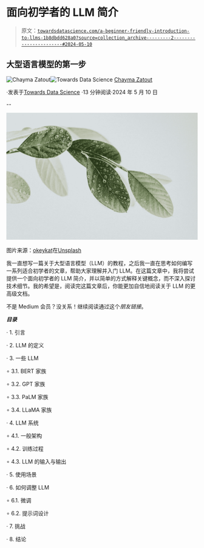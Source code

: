 # 面向初学者的 LLM 简介

> 原文：[`towardsdatascience.com/a-beginner-friendly-introduction-to-llms-1b8dbdd628a0?source=collection_archive---------2-----------------------#2024-05-10`](https://towardsdatascience.com/a-beginner-friendly-introduction-to-llms-1b8dbdd628a0?source=collection_archive---------2-----------------------#2024-05-10)

## 大型语言模型的第一步

[](https://medium.com/@Chim-SO?source=post_page---byline--1b8dbdd628a0--------------------------------)![Chayma Zatout](https://medium.com/@Chim-SO?source=post_page---byline--1b8dbdd628a0--------------------------------)[](https://towardsdatascience.com/?source=post_page---byline--1b8dbdd628a0--------------------------------)![Towards Data Science](https://towardsdatascience.com/?source=post_page---byline--1b8dbdd628a0--------------------------------) [Chayma Zatout](https://medium.com/@Chim-SO?source=post_page---byline--1b8dbdd628a0--------------------------------)

·发表于[Towards Data Science](https://towardsdatascience.com/?source=post_page---byline--1b8dbdd628a0--------------------------------) ·13 分钟阅读·2024 年 5 月 10 日

--

![](img/9fc3aecd797485d661901acf514840d2.png)

图片来源：[okeykat](https://unsplash.com/@okeykat?utm_source=medium&utm_medium=referral)在[Unsplash](https://unsplash.com/?utm_source=medium&utm_medium=referral)

我一直想写一篇关于大型语言模型（LLM）的教程，之后我一直在思考如何编写一系列适合初学者的文章，帮助大家理解并入门 LLM。在这篇文章中，我将尝试提供一个面向初学者的 LLM 简介，并以简单的方式解释关键概念，而不深入探讨技术细节。我的希望是，阅读完这篇文章后，你能更加自信地阅读关于 LLM 的更高级文档。

不是 Medium 会员？没关系！继续阅读通过这个*朋友链接*。

***目录***

· 1\. 引言

· 2\. LLM 的定义

· 3\. 一些 LLM

∘ 3.1\. BERT 家族

∘ 3.2\. GPT 家族

∘ 3.3\. PaLM 家族

∘ 3.4\. LLaMA 家族

· 4\. LLM 系统

∘ 4.1\. 一般架构

∘ 4.2\. 训练过程

∘ 4.3\. LLM 的输入与输出

· 5\. 使用场景

· 6\. 如何调整 LLM

∘ 6.1\. 微调

∘ 6.2\. 提示词设计

· 7\. 挑战

· 8\. 结论
